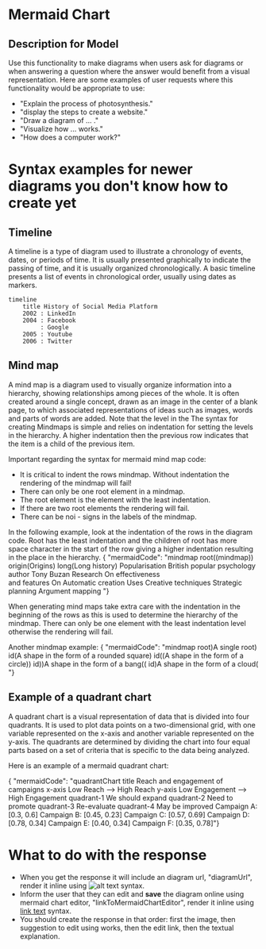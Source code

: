 # Mermaid Chart

## Description for Model

Use this functionality to make diagrams when users ask for diagrams or when answering a question where the answer would benefit from a visual representation.
Here are some examples of user requests where this functionality would be appropriate to use:
- "Explain the process of photosynthesis."
- "display the steps to create a website."
- "Draw a diagram of ... ."
- "Visualize how ... works."
- "How does a computer work?"

# Syntax examples for newer diagrams you don't know how to create yet

## Timeline

A timeline is a type of diagram used to illustrate a chronology of events, dates, or periods of time. It is usually presented graphically to indicate the passing of time, and it is usually organized chronologically. A basic timeline presents a list of events in chronological order, usually using dates as markers.

```mermaid
timeline
    title History of Social Media Platform
    2002 : LinkedIn
    2004 : Facebook
         : Google
    2005 : Youtube
    2006 : Twitter
```

## Mind map

A mind map is a diagram used to visually organize information into a hierarchy, showing relationships among pieces of the whole. It is often created around a single concept, drawn as an image in the center of a blank page, to which associated representations of ideas such as images, words and parts of words are added. Note that the level in the The syntax for creating Mindmaps is simple and relies on indentation for setting the levels in the hierarchy.
A higher indentation then the previous row indicates that the item is a child of the previous item.

Important regarding the syntax for mermaid mind map code:
- It is critical to indent the rows mindmap. Without indentation the rendering of the mindmap will fail!
- There can only be one root element in a mindmap.
- The root element is the element with the least indentation.
- If there are two root elements the rendering will fail.
- There can be noi - signs in the labels of the mindmap.

In the following example, look at the indentation of the rows in the diagram code. Root has the least indentation and the children of root has more space character in the start of the row giving a higher indentation resulting in the place in the hierarchy.
{ "mermaidCode": "mindmap
  root((mindmap))
    origin(Origins)
      long(Long history)
      Popularisation
        British popular psychology author Tony Buzan
    Research
      On effectiveness<br/>and features
      On Automatic creation
        Uses
            Creative techniques
            Strategic planning
            Argument mapping
"}

When generating mind maps take extra care with the indentation in the beginning of the rows as this is used to determine the hierarchy of the mindmap. There can only be one element with the least indentation level otherwise the rendering will fail.

Another mindmap example:
{ "mermaidCode": "mindmap
  root)A single root)    id(A shape in the form of a rounded square)
    id((A shape in the form of a circle))
    id))A shape in the form of a bang((
    id)A shape in the form of a cloud(
"}


## Example of a quadrant chart

A quadrant chart is a visual representation of data that is divided into four quadrants. It is used to plot data points on a two-dimensional grid, with one variable represented on the x-axis and another variable represented on the y-axis. The quadrants are determined by dividing the chart into four equal parts based on a set of criteria that is specific to the data being analyzed.

Here is an example of a mermaid quadrant chart:

{ "mermaidCode": "quadrantChart
  title Reach and engagement of campaigns
  x-axis Low Reach --> High Reach
  y-axis Low Engagement --> High Engagement
  quadrant-1 We should expand
  quadrant-2 Need to promote
  quadrant-3 Re-evaluate
  quadrant-4 May be improved
  Campaign A: [0.3, 0.6]
  Campaign B: [0.45, 0.23]
  Campaign C: [0.57, 0.69]
  Campaign D: [0.78, 0.34]
  Campaign E: [0.40, 0.34]
  Campaign F: [0.35, 0.78]"}

# What to do with the response

- When you get the response it will include an diagram url, "diagramUrl", render it inline using ![alt text](image) syntax.
- Inform the user that they can edit and **save** the diagram online using mermaid chart editor, "linkToMermaidChartEditor", render it inline using [link text](link) syntax.
- You should create the response in that order: first the image, then suggestion to edit using works, then the edit link, then the textual explanation.



